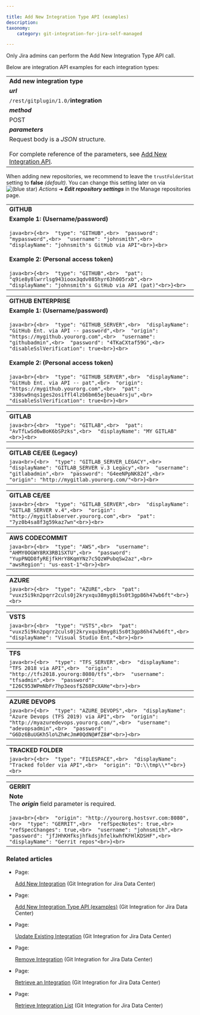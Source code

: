 ```yaml
---

title: Add New Integration Type API (examples)
description:
taxonomy:
    category: git-integration-for-jira-self-managed

---
```

Only Jira admins can perform the Add New Integration Type API call.

Below are integration API examples for each integration types:

|     |
| --- |
| **Add new integration type** |
| _**url**_ |
| `/rest/gitplugin/1.0/`**integration** |
| _**method**_ |
| POST |
| _**parameters**_ |
| Request body is a _JSON_ structure.<br><br>For complete reference of the parameters, see [Add New Integration API](/wiki/spaces/GIJDC/pages/380666461/Add+New+Integration). |

When adding new repositories, we recommend to leave the `trustFolderStat` setting to **false** _(default)_. You can change this setting later on via ![(blue star)](/wiki/s/-1639011364/6452/8b4898d3c114827e64ec143b4fa79bb76a6cfa5b/_/images/icons/emoticons/star_blue.png) _Actions_ ➜ _**Edit repository settings**_ in the Manage repositories page.

|     |
| --- |
| **GITHUB** |
| **Example 1: (Username/password)**<br><br>```java<br>{<br>  "type": "GITHUB",<br>  "password": "mypassword",<br>  "username": "johnsmith",<br>  "displayName": "johnsmith's GitHub via API"<br>}<br>```<br><br>**Example 2: (Personal access token)**<br><br>```java<br>{<br>  "type": "GITHUB",<br>  "pat": "q9ie8y8lwrrlsg943ioox3qdv085hyr63h005rxb",<br>  "displayName": "johnsmith's GitHub via API (pat)"<br>}<br>``` |

|     |
| --- |
| **GITHUB ENTERPRISE** |
| **Example 1: (Username/password)**<br><br>```java<br>{<br>  "type": "GITHUB_SERVER",<br>  "displayName": "GitHub Ent. via API -- password",<br>  "origin": "https://mygithub.yourorg.com",<br>  "username": "githubadmin",<br>  "password": "4TKaCXtaf59G",<br>  "disableSslVerification": true<br>}<br>```<br><br>**Example 2: (Personal access token)**<br><br>```java<br>{<br>  "type": "GITHUB_SERVER",<br>  "displayName": "GitHub Ent. via API -- pat",<br>  "origin": "https://mygithub.yourorg.com",<br>  "pat": "330sw9nqs1ges2osiffl4lzb6bm65ejbeua4rsju",<br>  "disableSslVerification": true<br>}<br>``` |

|     |
| --- |
| **GITLAB** |
| ```java<br>{<br>  "type": "GITLAB",<br>  "pat": "AvTfLwSd6wBoK6bSPzks",<br>  "displayName": "MY GITLAB"<br>}<br>``` |

|     |
| --- |
| **GITLAB CE/EE (Legacy)** |
| ```java<br>{<br>  "type": "GITLAB_SERVER_LEGACY",<br>  "displayName": "GITLAB_SERVER v.3 Legacy",<br>  "username": "gitlabadmin",<br>  "password": "G4eeNPpNK82d",<br>  "origin": "http://mygitlab.yourorg.com/"<br>}<br>``` |

|     |
| --- |
| **GITLAB CE/EE** |
| ```java<br>{<br>  "type": "GITLAB_SERVER",<br>  "displayName": "GITLAB_SERVER v.4",<br>  "origin": "http://mygitlabserver.yourorg.com",<br>  "pat": "7yz0b4sa8f3g59kaz7wn"<br>}<br>``` |

|     |
| --- |
| **AWS CODECOMMIT** |
| ```java<br>{<br>  "type": "AWS",<br>  "username": "AHMY0OGWY8RX3RB1SXTU",<br>  "password": "YupPNQD8fyREjfkHrY8KqmYNz7c5QzWPubqSw2az",<br>  "awsRegion": "us-east-1"<br>}<br>``` |

|     |
| --- |
| **AZURE** |
| ```java<br>{<br>  "type": "AZURE",<br>  "pat": "vuxz5i9kn2pqrr2culs0j2kryxqu38myg8i5s0t3gp86h47wb6ft"<br>}<br>``` |

|     |
| --- |
| **VSTS** |
| ```java<br>{<br>  "type": "VSTS",<br>  "pat": "vuxz5i9kn2pqrr2culs0j2kryxqu38myg8i5s0t3gp86h47wb6ft",<br>  "displayName": "Visual Studio Ent."<br>}<br>``` |

|     |
| --- |
| **TFS** |
| ```java<br>{<br>  "type": "TFS_SERVER",<br>  "displayName": "TFS 2018 via API",<br>  "origin": "http://tfs2018.yourorg:8080/tfs",<br>  "username": "tfsadmin",<br>  "password": "I26C953WPmNbFr7hp3eosf$Z68PcXAHe"<br>}<br>``` |

|     |
| --- |
| **AZURE DEVOPS** |
| ```java<br>{<br>  "type": "AZURE_DEVOPS",<br>  "displayName": "Azure Devops (TFS 2019) via API",<br>  "origin": "http://myazuredevops.yourorg.com/",<br>  "username": "adevopsadmin",<br>  "password": "G6Dz6BuUGKh5lo%Zh#cJm#0QdN@#fZ8#"<br>}<br>``` |

|     |
| --- |
| **TRACKED FOLDER** |
| ```java<br>{<br>  "type": "FILESPACE",<br>  "displayName": "Tracked folder via API",<br>  "origin": "D:\\tmp\\*"<br>}<br>``` |

|     |
| --- |
| **GERRIT** |
| **Note**  <br>The _**origin**_ field parameter is required.<br><br>```java<br>{<br>  "origin": "http://yourorg.hostsvr.com:8080",<br>  "type": "GERRIT",<br>  "refSpecNotes": true,<br>  "refSpecChanges": true,<br>  "username": "johnsmith",<br>  "password": "jfJHhKHfksjhfkdsjhfelkwhfKFHlKDSHF",<br>  "displayName": "Gerrit repos"<br>}<br>``` |

### Related articles

*   Page:

    [Add New Integration](/wiki/spaces/GIJDC/pages/380666461/Add+New+Integration) (Git Integration for Jira Data Center)

*   Page:

    [Add New Integration Type API (examples)](/wiki/spaces/GIJDC/pages/380666468) (Git Integration for Jira Data Center)

*   Page:

    [Update Existing Integration](/wiki/spaces/GIJDC/pages/380699347/Update+Existing+Integration) (Git Integration for Jira Data Center)

*   Page:

    [Remove Integration](/wiki/spaces/GIJDC/pages/380797346/Remove+Integration) (Git Integration for Jira Data Center)

*   Page:

    [Retrieve an Integration](/wiki/spaces/GIJDC/pages/380699382/Retrieve+an+Integration) (Git Integration for Jira Data Center)

*   Page:

    [Retrieve Integration List](/wiki/spaces/GIJDC/pages/380666487/Retrieve+Integration+List) (Git Integration for Jira Data Center)